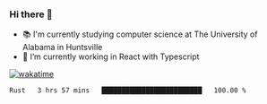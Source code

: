 ### Hi there 👋

- 📚 I'm currently studying computer science at The University of Alabama in Huntsville
- 🔭 I’m currently working in React with Typescript

[![wakatime](https://wakatime.com/badge/user/b5c44ac9-032b-4e67-a6d5-1044b80d90bd.svg)](https://wakatime.com/@b5c44ac9-032b-4e67-a6d5-1044b80d90bd)

<!--START_SECTION:waka-->

```txt
Rust   3 hrs 57 mins   █████████████████████████   100.00 %
```

<!--END_SECTION:waka-->

<!--
**salsajeries/salsajeries** is a ✨ _special_ ✨ repository because its `README.md` (this file) appears on your GitHub profile.

Here are some ideas to get you started:

- 🔭 I’m currently working on ...
- 🌱 I’m currently learning ...
- 👯 I’m looking to collaborate on ...
- 🤔 I’m looking for help with ...
- 💬 Ask me about ...
- 📫 How to reach me: ...
- 😄 Pronouns: ...
- ⚡ Fun fact: ...
-->
